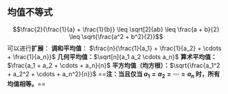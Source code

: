 ## 均值不等式
$$\frac{2}{\frac{1}{a} + \frac{1}{b}} \leq \sqrt[2]{ab} \leq \frac{a + b}{2} \leq \sqrt{\frac{a^2 + b^2}{2}}$$
可以进行**扩展**：
**调和平均值**： $\frac{n}{\frac{1}{a_1} + \frac{1}{a_2} + \cdots + \frac{1}{a_n}}$
**几何平均值：**$\sqrt[n]{a_1 a_2 \cdots a_n}$
**算术平均值：**$\frac{a_1 + a_2 + \cdots + a_n}{n}$
**平方均值（均方根）：**$\sqrt{\frac{a_1^2 + a_2^2 + \cdots + a_n^2}{n}}$
==**注：当且仅当 $a_1 = a_2 = \cdots = a_n$ 时，所有均值相等。**==